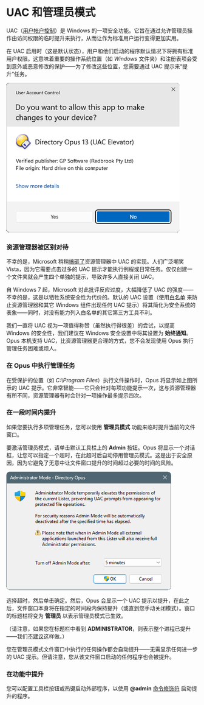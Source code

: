 # UAC 和管理员模式

UAC（[用户帐户控制](http://en.wikipedia.org/wiki/User_Account_Control)）是 Windows 的一项安全功能。它旨在通过允许管理员操作由访问权限的临时提升来执行，从而让作为标准用户运行变得更加实用。

在 UAC 启用时（这是默认状态），用户和他们启动的程序默认情况下将拥有标准用户权限。这意味着重要的操作系统位置（如 *Windows* 文件夹）和注册表项会受到意外或恶意修改的保护——为了修改这些位置，您需要通过 UAC 提示来“提升”任务。

![](/Manual/images/media/13/user_account_control.png)

### 资源管理器被区别对待

不幸的是，Microsoft 稍稍[搞砸了](http://www.pretentiousname.com/opus9/page4.html#vistauac)资源管理器中 UAC 的实现。人们广泛嘲笑 Vista，因为它需要点击过多的 UAC 提示才能执行例程或日常任务。仅仅创建一个文件夹就会产生四个单独的提示，导致许多人直接关闭 UAC。

自 Windows 7 起，Microsoft 对此批评反应过度，大幅降低了 UAC 的强度——不幸的是，这是以牺牲系统安全性为代价的。默认的 UAC 设置（使用[白名单](http://www.pretentiousname.com/misc/win7_uac_whitelist2.html) 来防止资源管理器和其它 Windows 组件出现任何 UAC 提示）将其简化为安全系统的表象——同时，对没有能力列入白名单的其它第三方工具不利。

我们一直将 UAC 视为一项值得称赞（虽然执行得很差）的尝试，以提高 Windows 的安全性，我们建议在 Windows 安全设置中将其设置为 **始终通知**。Opus 本机支持 UAC，比资源管理器更合理的方式，您不会发现使用 Opus 执行管理任务困难或烦人。

### 在 Opus 中执行管理任务

在受保护的位置（如 *C:\Program Files*）执行文件操作时，Opus 将显示如上图所示的 UAC 提示。它非常智能——它只会针对每项功能提示一次，这与资源管理器有所不同，资源管理器有时会针对一项操作最多提示四次。

### 在一段时间内提升

如果您要执行多项管理任务，您可以使用 **管理员模式** 功能来临时提升当前的文件窗口。

要激活管理员模式，请单击默认工具栏上的 **Admin** 按钮。Opus 将显示一个对话框，让您可以指定一个超时，在此超时后自动停用管理员模式。这是出于安全原因，因为它避免了无意中让文件窗口提升的时间超过必要的时间的风险。

![](/Manual/images/media/13/admin_mode_dialog.png)

选择超时，然后单击确定。然后，Opus 会显示一个 UAC 提示以提升，在此之后，文件窗口本身将在指定的时间段内保持提升（或直到您手动关闭模式）。窗口的标题栏将变为 **管理员** 以表示管理员模式已生效。

（请注意，如果您在标题栏中看到 **ADMINISTRATOR**，则表示整个进程已提升——我们[不建议](https://resource.dopus.com/t/why-not-to-run-opus-as-administrator-under-uac/9102?u=chaoses-ib)这样做。）

您在管理员模式文件窗口中执行的任何操作都会自动提升——无需显示任何进一步的 UAC 提示。但请注意，您从该文件窗口启动的任何程序也会被提升。

### 在功能中提升

您可以配置工具栏按钮或热键启动外部程序，以使用 **@admin** [命令修饰符](/Manual/customize/creating_your_own_buttons/command_modifiers.zh.md) 启动提升的程序。